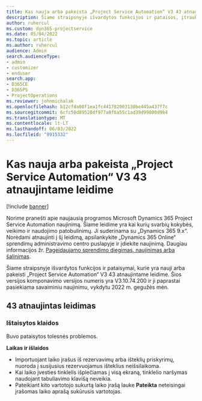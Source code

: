 ```yaml
---
title: Kas nauja arba pakeista „Project Service Automation“ V3 43 atnaujintame leidime
description: Šiame straipsnyje išvardytos funkcijos ir pataisos, įtrauktos į „Microsoft Dynamics 365 Project Service Automation“ V3 43 atnaujintą leidimą.
author: ruhercul
ms.custom: dyn365-projectservice
ms.date: 05/04/2022
ms.topic: article
ms.author: ruhercul
audience: Admin
search.audienceType:
- admin
- customizer
- enduser
search.app:
- D365CE
- D365PS
- ProjectOperations
ms.reviewer: johnmichalak
ms.openlocfilehash: b12cfda08f1ea1fc441782003130be445a437f7c
ms.sourcegitcommit: 6cfc50d89528df977a8f6a55c1ad39d99800d9b4
ms.translationtype: MT
ms.contentlocale: lt-LT
ms.lasthandoff: 06/03/2022
ms.locfileid: "8915332"
---
```

# <a name="whats-new-or-changed-in-project-service-automation-update-release-43-v3"></a>Kas nauja arba pakeista „Project Service Automation“ V3 43 atnaujintame leidime

[!include [banner](../includes/psa-now-project-operations.md)]

Norime pranešti apie naujausią programos Microsoft Dynamics 365 Project Service Automation naujinimą. Šiame leidime yra kai kurių svarbių kokybės, veikimo ir naudojimo patobulinimų. Ji suderinama su „Dynamics 365 9.x“. Norėdami atnaujinti į šį leidimą, apsilankykite „Dynamics 365 Online“ sprendimų administravimo centro puslapyje ir įdiekite naujinimą. Daugiau informacijos žr. [Pageidaujamo sprendimo diegimas, naujinimas arba šalinimas](/power-platform/admin/install-remove-preferred-solution).

Šiame straipsnyje išvardytos funkcijos ir pataisymai, kurie yra nauji arba pakeisti „Project Service Automation“ V3 43 atnaujintame leidime. Šios versijos komponavimo versijos numeris yra V3.10.74.200 ir ji paprastai pasiekiama savaiminiu naujinimu, vykdytu 2022 m. gegužės mėn.

## <a name="update-release-43"></a>43 atnaujintas leidimas

### <a name="bug-fixes"></a>Ištaisytos klaidos

Buvo pataisytos tolesnės problemos.


**Laikas ir išlaidos**

- Importuojant laiko įrašus iš rezervavimų arba išteklių priskyrimų, nuoroda į susijusius rezervuojamus išteklius neišsilaikoma.
- Kai laiko įvesties tinklelis išplečiamas į visą ekraną, tinklelio naršymas naudojant tabuliavimo klavišą neveikia.
- Pateikiant kito vartotojo sukurtą laiko įrašą lauke **Pateikta** neteisingai įrašomas laiko aprašą sukūrusis vartotojas.
